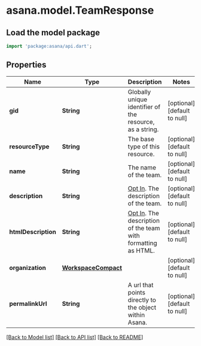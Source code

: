# asana.model.TeamResponse

## Load the model package
```dart
import 'package:asana/api.dart';
```

## Properties
Name | Type | Description | Notes
------------ | ------------- | ------------- | -------------
**gid** | **String** | Globally unique identifier of the resource, as a string. | [optional] [default to null]
**resourceType** | **String** | The base type of this resource. | [optional] [default to null]
**name** | **String** | The name of the team. | [optional] [default to null]
**description** | **String** | [Opt In](/docs/input-output-options). The description of the team.  | [optional] [default to null]
**htmlDescription** | **String** | [Opt In](/docs/input-output-options). The description of the team with formatting as HTML.  | [optional] [default to null]
**organization** | [**WorkspaceCompact**](WorkspaceCompact.md) |  | [optional] [default to null]
**permalinkUrl** | **String** | A url that points directly to the object within Asana. | [optional] [default to null]

[[Back to Model list]](../README.md#documentation-for-models) [[Back to API list]](../README.md#documentation-for-api-endpoints) [[Back to README]](../README.md)


